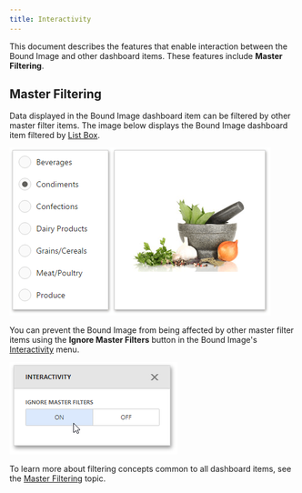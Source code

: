 ```yaml
---
title: Interactivity
---
```

This document describes the features that enable interaction between the Bound Image and other dashboard items. These features include **Master Filtering**.

## Master Filtering
Data displayed in the Bound Image dashboard item can be filtered by other master filter items. The image below displays the Bound Image dashboard item filtered by [List Box](../../../../../dashboard-for-web/articles/web-dashboard-designer-mode/designing-dashboard-items/filter-elements.md).

![wdd-image-bound](../../../../images/Img125706.png)

You can prevent the Bound Image from being affected by other master filter items using the **Ignore Master Filters** button in the Bound Image's [Interactivity](../../../../../dashboard-for-web/articles/web-dashboard-designer-mode/ui-elements/dashboard-item-menu.md) menu.

![wdd-pivot-interactivity](../../../../images/Img125456.png)

To learn more about filtering concepts common to all dashboard items, see the [Master Filtering](../../../../../dashboard-for-web/articles/web-dashboard-designer-mode/interactivity/master-filtering.md) topic.
